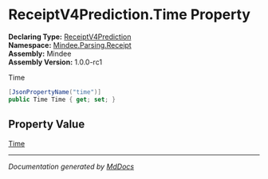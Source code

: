 ﻿<!--  
  <auto-generated>   
    The contents of this file were generated by a tool.  
    Changes to this file may be list if the file is regenerated  
  </auto-generated>   
-->

# ReceiptV4Prediction.Time Property

**Declaring Type:** [ReceiptV4Prediction](../index.md)  
**Namespace:** [Mindee.Parsing.Receipt](../../index.md)  
**Assembly:** Mindee  
**Assembly Version:** 1.0.0\-rc1

Time

```csharp
[JsonPropertyName("time")]
public Time Time { get; set; }
```

## Property Value

[Time](../../Time/index.md)

___

*Documentation generated by [MdDocs](https://github.com/ap0llo/mddocs)*
